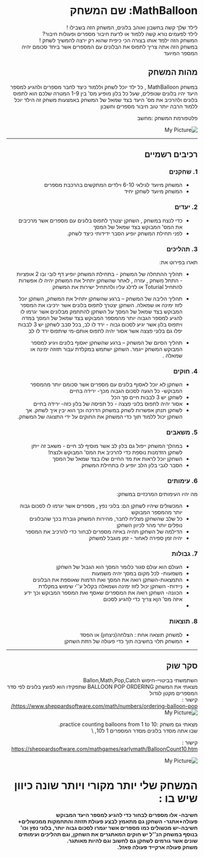 
<div dir='rtl' lang='he'>

# MathBalloon: שם המשחק

  לילד שלך קשה בחשבון ואוהב בלונים, המשחק הזה בשבילו ! \
  לילד לפעמים נורא קשה ללמוד או לדעת חיבור מספרים ופעולות חיבור? \
  המשחק הזה ילמד אותו בצורה הכי כיפית שהוא רק ירצה להמשיך לשחק ! \
  במשחק הזה אתה צריך לתפוס את הבלונים עם המספרים אשר ביחד סכומם יהיה המספר המיועד 
 

## מהות המשחק

במשחק MathBalloon , כל ילד יוכל לשחק וללמוד כיצד לחבר מספרים ולהגיע למספר היעד
יהיו בלונים שנופלים, שעל כל בלון מופיע מס' בין 1-9
המטרה שלכם הוא לתפוס בלונים ולהרכיב את מס' היעד בצד שמאל של המשחק
באמצעות משחק זה הילד יוכל ללמוד הרבה יותר טוב חיבור מספרים וחשבון

פלטפורמת המשחק  :מחשב 

![My Picture](https://i.ibb.co/wpN5f2y/BALLONGAME.png)


---


## רכיבים רשמיים


### 1. שחקנים

* המשחק מיועד לגילאי 6-10 וילדים המתקשים בהרכבת מספרים
* המשחק מיועד לשחקן יחיד

### 2. יעדים

* כדי לנצח במשחק , השחקן יצטרך לתפוס בלונים עם מספרים אשר מרכיבים את המס' המבוקש בצד שמאל של המסך
* לפני תחילת המשחק יופיע הסבר ידידותי כיצד לשחק.


### 3. תהליכים

תארו בפירוט את:

* תהליך ההתחלה של המשחק - בתחילת המשחק יופיע דף לובי ובו 2 אופציות - התחל משחק , עזרה , לאחר שהשחקן יתחיל את המשחק יהיה לו אפשרות להתחיל Toturial או לדלג עליו ולהתחיל ישירות את המשחק 
*	תהליך הליבה של המשחק –
  ברגע שהשחקן יתחיל את המשחק, השחקן יוכל לזוז ימינה או שמאלה.
 	השחקן יצטרך לתפוס בלונים אשר ירכיבו את המספר המבוקש בצד שמאל של המסך
 	על השחקן להתחמק מבלונים אשר יגרמו לו להגיע למספר הגבוה יותר מהמספר המבוקש בצד שמאל של המסך
 	במדה ויתפוס בלון אשר יגיע לסכום גבוה - ירד לו לב,
 	בכל סבב לשחקן יש 3 לבבות
 	יפלו גם בלוני פצצה אשר אסור יהיה לתפוס אותם-מי שיתפוס ירד לו לב
 	
*	תהליך הסיום של המשחק – ברגע שהשחקן יאסוף בלונים ויגיע למספר המבוקש המשחק ייגמר.
  השחקן ישתמש במקלדת עבור תזוזה ימינה או שמאלה .

### 4. חוקים

* השחקן לא יוכל לאסוף בלונים עם מספרים אשר סכומם יותר מהמספר המבוקש- כל הגעה לסכום הגבוה מכך- ירידה בחיים
* לשחקן יש 3 לבבות חיים סך הכל
* אסור יהיה לתפוס בלוני פצצה - כל תפיסה של בלון כזה- ירידה בחיים
* לשחקן תנתן אפשרות לשחק במשחק הדרכה וכך הוא יבין איך לשחק.
  אך השחקן יכול ללמוד תוך כדי המשחק את החוקים על ידי התצוגה של המשחק.


### 5. משאבים

* במהלך המשחק ייפול גם בלון לב אשר מוסיף לב חיים - משאב זה ייתן לשחקן הזדמנות נוספת כדי להרכיב את המס' המבוקש ולנצח!
* השחקן יוכל לראות את מד החיים שלו בצד שמאל של המסך
* הסבר לגבי בלון הלב יופיע לו בתחילת המשחק

### 6. עימותים

מה יהיו העימותים המרכזיים במשחק:

* המכשולים שיהיו לשחקן הם: בלוני נפץ , מספרים אשר יגרמו לו לסכום גבוה יותר מהמספר המבוקש
* כל שלב שהשחקן מצליח לחבר, מהירות המשחק גוברת בכך שהבלונים נופלים יותר מהר לכיוון השחקן
* הדילמה של השחקן תהיה באיזה מספרים לבחור כדי להרכיב את המספר
* יהיה זמן ספירה לאחור - זמן מוגבל למשחק



### 7. גבולות

* העולם הוא עולם סגור כלומר המסך הוא הגבול של השחקן
* משמעות- לכל מקום במסך יהיה משמעות
* התמצאות-השחקן רואה את המסך ואת הדמות שאוספת את הבלונים
* ניידות- השחקן יכול לזוז ימינה ושמאלה בקלול ע''י שימוש במקלדת
* הכוונה- השחקן רואה את המספרים שאסף ואת המספר המבוקש וכך ידע איזה מס' הןא צריך כדי להגיע לסכום 
* 
  


### 8. תוצאות

* למשחק תוצאה אחת : הצלחה(ניצחון) או הפסד
* המשחק תלוי בחשיבה תוך כדי פעולה של הזזת השחקן

---

## סקר שוק

השתמשתי בביטויי-חיפוש Ballon,Math,Pop,Catch \
מצאתי את המשחק BALLOON POP ORDERING שתפקידו הוא לפוצץ בלונים לפי סדר המספרים מקטן לגדול \
קישור : \
https://www.sheppardsoftware.com/math/numbers/ordering-balloon-pop/
![My Picture](https://i.ibb.co/HrhYTGX/ORDERBALLON.jpg)


מצאתי גם משחק :practice counting balloons from 1 to 10. \
שבו אתה מסדר בלונים מסדר המספרים 1 ל10, \

קישור : https://sheppardsoftware.com/mathgames/earlymath/BalloonCount10.htm


![My Picture](https://i.ibb.co/7gFwRW4/POPBALLON.jpg)



# המשחק שלי יותר מקורי ויותר שונה כיוון שיש בו :

**חשיבה- אלו מספרים לבחור כדי להגיע למספר היעד המבוקש \
  פעולה+אתגר- השחקן גם מתאמץ לבצע פעולת תזוזה והתחמקות ממכשולים+ חשיבה-יש מכשולים כמו מספרים אשר יגמרו לסכום גבוה יותר, בלוני נפץ וכו' \
בנוסף במשחק הנ''ל יש חוקים המאתגרים את השחקן, וגם תהליכים ועימותים שונים אשר גורמים לשחקן גם לחשוב וגם להיות מאותגר. \
משחק פעולה ארקייד פעולה פאזל.**




</div>

